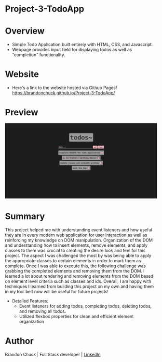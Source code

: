 # Project-3-TodoApp

# Overview
- Simple Todo Application built entirely with HTML, CSS, and Javascript.
- Webpage provides input field for displaying todos as well as "completion" functionality.

# Website
- Here's a link to the website hosted via Github Pages! https://brandonchuck.github.io/Project-3-TodoApp/

# Preview

![Website Preview](todo-application-webpage.png)

# Summary
This project helped me with understanding event listeners and how useful they are in every modern web application for user interaction as well as reinforcing my knowledge on DOM manipulation. Organization of the DOM and understanding how to insert elements, remove elements, and apply classes to them was crucial to creating the desire look and feel for this project. The aspect I was challenged the most by was being able to apply the appropriate classes to certain elements in order to mark them as complete. Once I was able to execute this, the following challenge was grabbing the completed elements and removing them from the DOM. I learned a lot about rendering and removing elements from the DOM based on element level criteria such as classes and ids. Overall, I am happy with techniques I learned from building this project on my own and having them in my tool belt now will be useful for future projects!

- Detailed Features:
  - Event listeners for adding todos, completing todos, deleting todos, and removing all todos.
  - Utilized flexbox properties for clean and efficient element organization

# Author
Brandon Chuck | Full Stack developer | [LinkedIn](https://www.linkedin.com/in/brandonchuck/)
